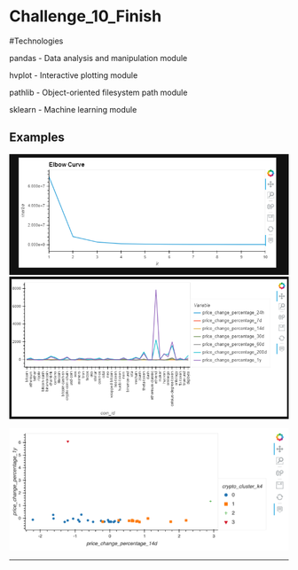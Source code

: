 # Challenge_10_Finish

#Technologies

pandas - Data analysis and manipulation module

hvplot - Interactive plotting module

pathlib - Object-oriented filesystem path module

sklearn - Machine learning module

## Examples

![Example_One](https://github.com/vikorng/Challenge_10_Finish/blob/main/Resources/Elbow.png)
![Example](https://github.com/vikorng/Challenge_10_Finish/blob/main/Resources/MKT%20data.png)

![Example_Two](https://github.com/ScientiaCapital/Cryptocurrency-Clustering/blob/main/Resources/Screen%20Shot%202021-05-21%20at%201.47.39%20PM.png)



---